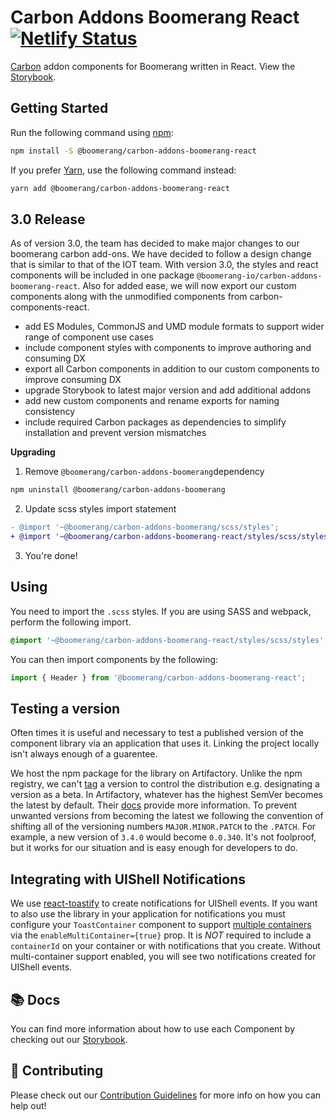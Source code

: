 # Carbon Addons Boomerang React [![Netlify Status](https://api.netlify.com/api/v1/badges/ebf40744-c9a5-4c91-a43d-e885b7e2da88/deploy-status)](https://app.netlify.com/sites/carbon-addons-boomerang-react/deploys)

[Carbon](https://www.carbondesignsystem.com/) addon components for Boomerang written in React. View the [Storybook](https://carbon-addons-boomerang-react.netlify.app/).

## Getting Started

Run the following command using [npm](https://www.npmjs.com/):

```bash
npm install -S @boomerang/carbon-addons-boomerang-react
```

If you prefer [Yarn](https://yarnpkg.com/en/), use the following command instead:

```bash
yarn add @boomerang/carbon-addons-boomerang-react
```

## 3.0 Release

As of version 3.0, the team has decided to make major changes to our boomerang carbon add-ons. We have decided to follow a design change that is similar to that of the IOT team. With version 3.0, the styles and react components will be included in one package `@boomerang-io/carbon-addons-boomerang-react`. Also for added ease, we will now export our custom components along with the unmodified components from carbon-components-react.

- add ES Modules, CommonJS and UMD module formats to support wider range of component use cases
- include component styles with components to improve authoring and consuming DX
- export all Carbon components in addition to our custom components to improve consuming DX
- upgrade Storybook to latest major version and add additional addons
- add new custom components and rename exports for naming consistency
- include required Carbon packages as dependencies to simplify installation and prevent version mismatches

**Upgrading**

1. Remove `@boomerang/carbon-addons-boomerang`dependency

```bash
npm uninstall @boomerang/carbon-addons-boomerang
```

2. Update scss styles import statement

```diff
- @import '~@boomerang/carbon-addons-boomerang/scss/styles';
+ @import '~@boomerang/carbon-addons-boomerang-react/styles/scss/styles';
```

3. You're done!

## Using

You need to import the `.scss` styles. If you are using SASS and webpack, perform the following import.

```css
@import '~@boomerang/carbon-addons-boomerang-react/styles/scss/styles';
```

You can then import components by the following:

```js
import { Header } from '@boomerang/carbon-addons-boomerang-react';
```

## Testing a version

Often times it is useful and necessary to test a published version of the component library via an application that uses it. Linking the project locally isn't always enough of a guarentee.

We host the npm package for the library on Artifactory. Unlike the npm registry, we can't [tag](https://docs.npmjs.com/cli/dist-tag.html) a version to control the distribution e.g. designating a version as a beta. In Artifactory, whatever has the highest SemVer becomes the latest by default. Their [docs](https://docs.npmjs.com/cli/dist-tag.html) provide more information. To prevent unwanted versions from becoming the latest we following the convention of shifting all of the versioning numbers `MAJOR.MINOR.PATCH` to the `.PATCH`. For example, a new version of `3.4.0` would become `0.0.340`. It's not foolproof, but it works for our situation and is easy enough for developers to do.

## Integrating with UIShell Notifications

We use [react-toastify](https://github.com/fkhadra/react-toastify) to create notifications for UIShell events. If you want to also use the library in your application for notifications you must configure your `ToastContainer` component to support [multiple containers](https://github.com/fkhadra/react-toastify#multi-container-support) via the `enableMultiContainer={true}` prop. It is _NOT_ required to include a `containerId` on your container or with notifications that you create. Without multi-container support enabled, you will see two notifications created for UIShell events.

## 📚 Docs

You can find more information about how to use each Component by checking out our [Storybook](https://carbon-addons-boomerang-react.netlify.app/).

## 🤲 Contributing

Please check out our [Contribution Guidelines](./.github/CONTRIBUTING.md) for more info on how you can help out!
